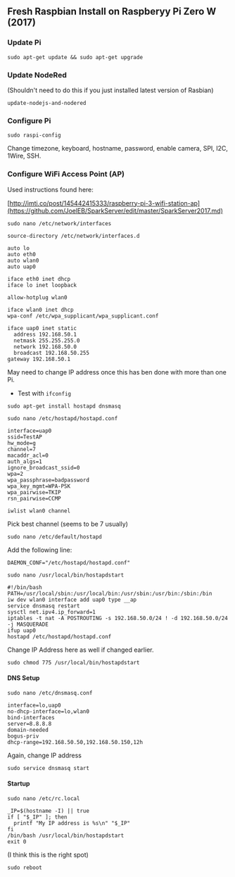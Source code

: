 
## Fresh Raspbian Install on Raspberyy Pi Zero W (2017)

### Update Pi

```sudo apt-get update && sudo apt-get upgrade```

### Update NodeRed 
(Shouldn't need to do this if you just installed latest version of Rasbian)

```update-nodejs-and-nodered```

### Configure Pi

```sudo raspi-config```

Change timezone, keyboard, hostname, password, enable camera, SPI, I2C, 1Wire, SSH. 

### Configure WiFi Access Point (AP)

Used instructions found here:

[http://imti.co/post/145442415333/raspberry-pi-3-wifi-station-ap](https://github.com/JoelEB/SparkServer/edit/master/SparkServer2017.md)

```sudo nano /etc/network/interfaces```


```
source-directory /etc/network/interfaces.d

auto lo
auto eth0
auto wlan0
auto uap0

iface eth0 inet dhcp
iface lo inet loopback

allow-hotplug wlan0

iface wlan0 inet dhcp
wpa-conf /etc/wpa_supplicant/wpa_supplicant.conf

iface uap0 inet static
  address 192.168.50.1
  netmask 255.255.255.0
  network 192.168.50.0
  broadcast 192.168.50.255
gateway 192.168.50.1
```

May need to change IP address once this has ben done with more than one Pi. 

* Test with `ifconfig`

```sudo apt-get install hostapd dnsmasq```

```sudo nano /etc/hostapd/hostapd.conf```

```
interface=uap0
ssid=TestAP
hw_mode=g
channel=7
macaddr_acl=0
auth_algs=1
ignore_broadcast_ssid=0
wpa=2
wpa_passphrase=badpassword
wpa_key_mgmt=WPA-PSK
wpa_pairwise=TKIP
rsn_pairwise=CCMP
```

```iwlist wlan0 channel```

Pick best channel (seems to be 7 usually)

```sudo nano /etc/default/hostapd```

Add the following line:

```DAEMON_CONF="/etc/hostapd/hostapd.conf"```

```sudo nano /usr/local/bin/hostapdstart```

```
#!/bin/bash
PATH=/usr/local/sbin:/usr/local/bin:/usr/sbin:/usr/bin:/sbin:/bin
iw dev wlan0 interface add uap0 type __ap
service dnsmasq restart
sysctl net.ipv4.ip_forward=1
iptables -t nat -A POSTROUTING -s 192.168.50.0/24 ! -d 192.168.50.0/24 -j MASQUERADE
ifup uap0
hostapd /etc/hostapd/hostapd.conf
```

Change IP Address here as well if changed earlier. 

```sudo chmod 775 /usr/local/bin/hostapdstart```

#### DNS Setup

```sudo nano /etc/dnsmasq.conf```

```
interface=lo,uap0
no-dhcp-interface=lo,wlan0
bind-interfaces
server=8.8.8.8
domain-needed
bogus-priv
dhcp-range=192.168.50.50,192.168.50.150,12h
```

Again, change IP address

```sudo service dnsmasq start```

#### Startup

```sudo nano /etc/rc.local```

```
_IP=$(hostname -I) || true
if [ "$_IP" ]; then
  printf "My IP address is %s\n" "$_IP"
fi
/bin/bash /usr/local/bin/hostapdstart
exit 0
```

(I think this is the right spot)

```sudo reboot```


